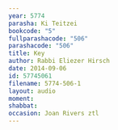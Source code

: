 ```yaml
---
year: 5774
parasha: Ki Teitzei
bookcode: "5"
fullparashacode: "506"
parashacode: "506"
title: Key
author: Rabbi Eliezer Hirsch
date: 2014-09-06
id: 57745061
filename: 5774-506-1
layout: audio
moment: 
shabbat: 
occasion: Joan Rivers ztl
---
```

